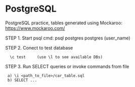 # PostgreSQL
PostgreSQL practice, tables generated using Mockaroo: https://www.mockaroo.com/

STEP 1. Start psql
cmd:
      psql postgres postgres     (user_name)
      
     
 STEP 2. Conect to test database
 
      \c test     (use \l to see available DBs)
      
 STEP 3. Run SELECT queries or invoke commands from file
 
     a) \i <path_to_file>/car_table.sql
     b) SELECT ...
